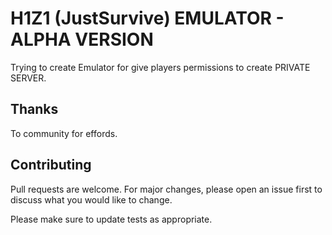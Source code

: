 # H1Z1 (JustSurvive) EMULATOR - ALPHA VERSION

Trying to create Emulator for give players permissions to create PRIVATE SERVER.

## Thanks
To community for effords.

## Contributing
Pull requests are welcome. For major changes, please open an issue first to discuss what you would like to change.

Please make sure to update tests as appropriate.
